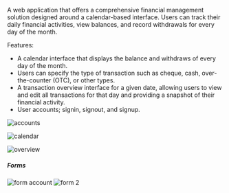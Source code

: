 A web application that offers a comprehensive financial management solution designed around a calendar-based interface. Users can track their daily financial activities, view balances, and record withdrawals for every day of the month.

Features:
- A calendar interface that displays the balance and withdraws of every day of the month.
- Users can specify the type of transaction such as cheque, cash, over-the-counter (OTC), or other types.
- A transaction overview interface for a given date, allowing users to view and edit all transactions for that day and providing a snapshot of their financial activity.
- User accounts; signin, signout, and signup.

  
![accounts](https://github.com/user-attachments/assets/d9afe5d4-4673-46b1-a3cc-49d882fbc9d4)

![calendar](https://github.com/user-attachments/assets/72754168-f921-4c96-b404-128c084c5524)

![overview](https://github.com/user-attachments/assets/a0429441-fc38-481b-8050-9402112cb164)

##### Forms
![form account](https://github.com/user-attachments/assets/8d2ea27d-85b8-400e-9e7c-42779222955e)
![form 2](https://github.com/user-attachments/assets/3c2cc435-31b5-445e-b78e-b026e347b65f)



